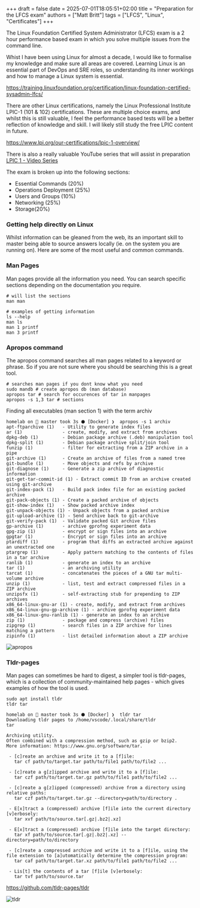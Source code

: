 +++ 
draft = false
date = 2025-07-01T18:05:51+02:00
title = "Preparation for the LFCS exam"
authors = ["Matt Britt"]
tags = ["LFCS", "Linux", "Certificates"]
+++

The Linux Foundation Certified System Administrator (LFCS) exam is a 2 hour performance based exam in which you solve multiple issues from the command line.

<!--more-->

Whist I have been using Linux for almost a decade, I would like to formalise my knowledge and make sure all areas are covered.  Learning Linux is an essential part of DevOps and SRE roles, so understanding its inner workings and how to manage a Linux system is essential.

<https://training.linuxfoundation.org/certification/linux-foundation-certified-sysadmin-lfcs/>

There are other Linux certifications, namely the Linux Professional Institute LPIC-1 (101 & 102) certifications. These are multiple choice exams, and whilst this is still valuable, I feel the performance based tests will be a better reflection of knowledge and skill. I will likely still study the free LPIC content in future.

<https://www.lpi.org/our-certifications/lpic-1-overview/>

There is also a really valuable YouTube series that will assist in preparation [LPIC 1 - Video Series](https://www.youtube.com/watch?v=AKkNUvEHXhk&list=PLFOYXCPEqdNUU55Xvgst8wGTWnz_sd-cj)

The exam is broken up into the following sections:

- Essential Commands (20%)
- Operations Deployment (25%)
- Users and Groups (10%)
- Networking (25%)
- Storage(20%)

### Getting help directly on Linux

Whilst information can be gleaned from the web, its an important skill to master being able to source answers locally (ie. on the system you are running on). Here are some of the most useful and common commands.

### Man Pages

Man pages provide all the information you need. You can search specific sections depending on the documentation you require.

```shell
# will list the sections
man man

# examples of getting information
ls --help
man ls
man 1 printf
man 3 printf
```

### Apropos command

The apropos command searches all man pages related to a keyword or phrase. So if you are not sure where you should be searching this is a great tool.

```shell
# searches man pages if you dont know what you need
sudo mandb # create apropos db (man database)
apropos tar # search for occurences of tar in manpages
apropos -s 1,3 tar # sections
```

Finding all executables (man section 1) with the term archiv

```shell
homelab on  master took 3s ⬢ [Docker] ❯  apropos -s 1 archiv
apt-ftparchive (1)   - Utility to generate index files
ar (1)               - create, modify, and extract from archives
dpkg-deb (1)         - Debian package archive (.deb) manipulation tool
dpkg-split (1)       - Debian package archive split/join tool
funzip (1)           - filter for extracting from a ZIP archive in a pipe
git-archive (1)      - Create an archive of files from a named tree
git-bundle (1)       - Move objects and refs by archive
git-diagnose (1)     - Generate a zip archive of diagnostic information
git-get-tar-commit-id (1) - Extract commit ID from an archive created using git-archive
git-index-pack (1)   - Build pack index file for an existing packed archive
git-pack-objects (1) - Create a packed archive of objects
git-show-index (1)   - Show packed archive index
git-unpack-objects (1) - Unpack objects from a packed archive
git-upload-archive (1) - Send archive back to git-archive
git-verify-pack (1)  - Validate packed Git archive files
gp-archive (1)       - archive gprofng experiment data
gpg-zip (1)          - encrypt or sign files into an archive
gpgtar (1)           - Encrypt or sign files into an archive
ptardiff (1)         - program that diffs an extracted archive against an unextracted one
ptargrep (1)         - Apply pattern matching to the contents of files in a tar archive
ranlib (1)           - generate an index to an archive
tar (1)              - an archiving utility
tarcat (1)           - concatenates the pieces of a GNU tar multi-volume archive
unzip (1)            - list, test and extract compressed files in a ZIP archive
unzipsfx (1)         - self-extracting stub for prepending to ZIP archives
x86_64-linux-gnu-ar (1) - create, modify, and extract from archives
x86_64-linux-gnu-gp-archive (1) - archive gprofng experiment data
x86_64-linux-gnu-ranlib (1) - generate an index to an archive
zip (1)              - package and compress (archive) files
zipgrep (1)          - search files in a ZIP archive for lines matching a pattern
zipinfo (1)          - list detailed information about a ZIP archive

```

![apropos](/posts/preparation-for-the-lfcs-exam/apropos-archive.png)

### Tldr-pages

Man pages can sometimes be hard to digest, a simpler tool is tldr-pages, which is a collection of community-maintained help pages - which gives examples of how the tool is used.

```shell
sudo apt install tldr
tldr tar
```

```shell
homelab on  master took 3s ⬢ [Docker] ❯  tldr tar
Downloading tldr pages to /home/vscode/.local/share/tldr
tar

Archiving utility.
Often combined with a compression method, such as gzip or bzip2.
More information: https://www.gnu.org/software/tar.

 - [c]reate an archive and write it to a [f]ile:
   tar cf path/to/target.tar path/to/file1 path/to/file2 ...

 - [c]reate a g[z]ipped archive and write it to a [f]ile:
   tar czf path/to/target.tar.gz path/to/file1 path/to/file2 ...

 - [c]reate a g[z]ipped (compressed) archive from a directory using relative paths:
   tar czf path/to/target.tar.gz --directory=path/to/directory .

 - E[x]tract a (compressed) archive [f]ile into the current directory [v]erbosely:
   tar xvf path/to/source.tar[.gz|.bz2|.xz]

 - E[x]tract a (compressed) archive [f]ile into the target directory:
   tar xf path/to/source.tar[.gz|.bz2|.xz] --directory=path/to/directory

 - [c]reate a compressed archive and write it to a [f]ile, using the file extension to [a]utomatically determine the compression program:
   tar caf path/to/target.tar.xz path/to/file1 path/to/file2 ...

 - Lis[t] the contents of a tar [f]ile [v]erbosely:
   tar tvf path/to/source.tar
```

<https://github.com/tldr-pages/tldr>

![tldr](/posts/preparation-for-the-lfcs-exam/tar-tldr-pages.png)

